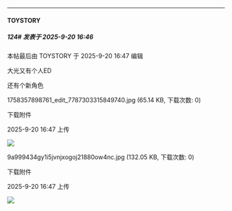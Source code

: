 ﻿
*****

####  TOYSTORY  
##### 124#       发表于 2025-9-20 16:46

 本帖最后由 TOYSTORY 于 2025-9-20 16:47 编辑 

大光又有个人ED

还有个新角色

1758357898761_edit_7787303315849740.jpg
(65.14 KB, 下载次数: 0)

下载附件

2025-9-20 16:47 上传

<img src="https://img.stage1st.com/forum/202509/20/164746i8r22hy5xqw511u5.jpg" referrerpolicy="no-referrer">

9a999434gy1i5jvnjxogoj21880ow4nc.jpg
(132.05 KB, 下载次数: 0)

下载附件

2025-9-20 16:47 上传

<img src="https://img.stage1st.com/forum/202509/20/164747n1zqduqfz48ii8e3.jpg" referrerpolicy="no-referrer">

